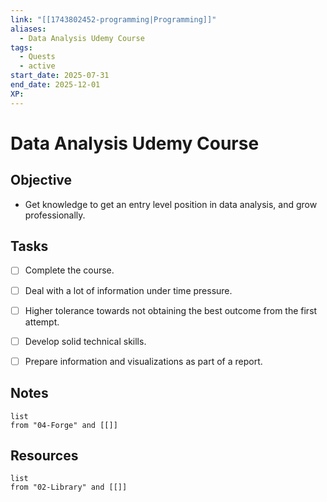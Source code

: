 ```yaml
---
link: "[[1743802452-programming|Programming]]"
aliases:
  - Data Analysis Udemy Course
tags:
  - Quests
  - active
start_date: 2025-07-31
end_date: 2025-12-01
XP:
---
```

# Data Analysis Udemy Course
## Objective
- Get knowledge to get an entry level position in data analysis, and grow professionally.

## Tasks
- [ ] Complete the course.
- [ ] Deal with a lot of information under time pressure.
- [ ] Higher tolerance towards not obtaining the best outcome from the first attempt.
- [ ] Develop solid technical skills.
- [ ] Prepare information and visualizations as part of a report.


## Notes
```dataview
list
from "04-Forge" and [[]]
```

## Resources
```dataview
list
from "02-Library" and [[]]
```
